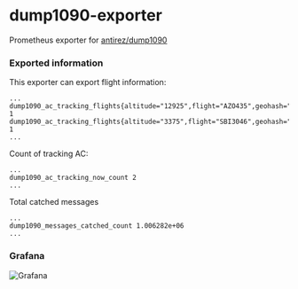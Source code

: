 # dump1090-exporter
Prometheus exporter for [antirez/dump1090](https://github.com/antirez/dump1090)

### Exported information

This exporter can export flight information:

```
...
dump1090_ac_tracking_flights{altitude="12925",flight="AZO435",geohash="ucfdvxww1rwe",lat="55.369418",long="37.516313",squawk="2115"} 1
dump1090_ac_tracking_flights{altitude="3375",flight="SBI3046",geohash="ucfu6bps42j8",lat="55.591507",long="37.748441",squawk="3332"} 1
...
```

Count of tracking AC:

```
...
dump1090_ac_tracking_now_count 2
...
```

Total catched messages

```
...
dump1090_messages_catched_count 1.006282e+06
...
```

### Grafana

![Grafana](https://github.com/esin/dump1090-exporter/blob/imgs/imgs/grafana.png?raw=true)
